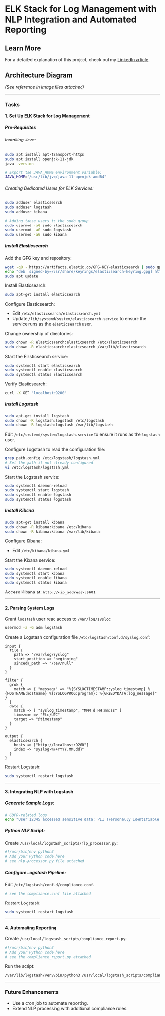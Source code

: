 # ELK Stack for Log Management with NLP Integration and Automated Reporting
## Learn More
For a detailed explanation of this project, check out my [LinkedIn article](https://www.linkedin.com/pulse/nlp-driven-automated-compliance-reporting-elk-stack-hamza-afzal-bi0me).


## Architecture Diagram
*(See reference in image files attached)*

---

### Tasks

#### **1. Set Up ELK Stack for Log Management**

##### **Pre-Requisites**

###### Installing Java:
```bash
sudo apt install apt-transport-https
sudo apt install openjdk-11-jdk
java -version

# Export the JAVA_HOME environment variable:
JAVA_HOME="/usr/lib/jvm/java-11-openjdk-amd64"
```

###### Creating Dedicated Users for ELK Services:
```bash
sudo adduser elasticsearch
sudo adduser logstash
sudo adduser kibana

# Adding these users to the sudo group
sudo usermod -aG sudo elasticsearch
sudo usermod -aG sudo logstash
sudo usermod -aG sudo kibana
```

##### **Install Elasticsearch**

Add the GPG key and repository:
```bash
wget -qO - https://artifacts.elastic.co/GPG-KEY-elasticsearch | sudo gpg --dearmor -o /usr/share/keyrings/elasticsearch-keyring.gpg
echo "deb [signed-by=/usr/share/keyrings/elasticsearch-keyring.gpg] https://artifacts.elastic.co/packages/8.x/apt stable main" | sudo tee /etc/apt/sources.list.d/elastic-8.x.list
sudo apt update
```

Install Elasticsearch:
```bash
sudo apt-get install elasticsearch
```

Configure Elasticsearch:
- Edit `/etc/elasticsearch/elasticsearch.yml`
- Update `/lib/systemd/system/elasticsearch.service` to ensure the service runs as the `elasticsearch` user.

Change ownership of directories:
```bash
sudo chown -R elasticsearch:elasticsearch /etc/elasticsearch
sudo chown -R elasticsearch:elasticsearch /var/lib/elasticsearch
```

Start the Elasticsearch service:
```bash
sudo systemctl start elasticsearch
sudo systemctl enable elasticsearch
sudo systemctl status elasticsearch
```

Verify Elasticsearch:
```bash
curl -X GET "localhost:9200"
```

##### **Install Logstash**
```bash
sudo apt-get install logstash
sudo chown -R logstash:logstash /etc/logstash
sudo chown -R logstash:logstash /var/lib/logstash
```

Edit `/etc/systemd/system/logstash.service` to ensure it runs as the `logstash` user.

Configure Logstash to read the configuration file:
```bash
grep path.config /etc/logstash/logstash.yml
# Set the path if not already configured
vi /etc/logstash/logstash.yml
```

Start the Logstash service:
```bash
sudo systemctl daemon-reload
sudo systemctl start logstash
sudo systemctl enable logstash
sudo systemctl status logstash
```
##### **Install Kibana**
```bash
sudo apt-get install kibana
sudo chown -R kibana:kibana /etc/kibana
sudo chown -R kibana:kibana /var/lib/kibana
```

Configure Kibana:
- Edit `/etc/kibana/kibana.yml`

Start the Kibana service:
```bash
sudo systemctl daemon-reload
sudo systemctl start kibana
sudo systemctl enable kibana
sudo systemctl status kibana
```

Access Kibana at: `http://<ip_address>:5601`

---

#### **2. Parsing System Logs**

Grant `logstash` user read access to `/var/log/syslog`:
```bash
usermod -a -G adm logstash
```
Create a Logstash configuration file `/etc/logstash/conf.d/syslog.conf`:
```plaintext
input {
  file {
    path => "/var/log/syslog"
    start_position => "beginning"
    sincedb_path => "/dev/null"
  }
}

filter {
  grok {
    match => { "message" => "%{SYSLOGTIMESTAMP:syslog_timestamp} %{HOSTNAME:hostname} %{SYSLOGPROG:program}: %{GREEDYDATA:log_message}" }
  }
  date {
    match => [ "syslog_timestamp", "MMM d HH:mm:ss" ]
    timezone => "Etc/UTC"
    target => "@timestamp"
  }
}

output {
  elasticsearch {
    hosts => ["http://localhost:9200"]
    index => "syslog-%{+YYYY.MM.dd}"
  }
}
```

Restart Logstash:
```bash
sudo systemctl restart logstash
```

---

#### **3. Integrating NLP with Logstash**

##### Generate Sample Logs:
```bash
# GDPR-related logs
echo "User 12345 accessed sensitive data: PII (Personally Identifiable Information)" >> /var/log/syslog
```

##### Python NLP Script:
Create `/usr/local/logstash_scripts/nlp_processor.py`:
```python
#!/usr/bin/env python3
# Add your Python code here
# see nlp-processor.py file attached
```

##### Configure Logstash Pipeline:
Edit `/etc/logstash/conf.d/compliance.conf`.
```python
# see the compliance.conf file attached
```
Restart Logstash:
```bash
sudo systemctl restart logstash
```

---

#### **4. Automating Reporting**

Create `/usr/local/logstash_scripts/compliance_report.py`:
```python
#!/usr/bin/env python3
# Add your Python code here
# see the compliance_report.py attached
```

Run the script:
```bash
/var/lib/logstash/venv/bin/python3 /usr/local/logstash_scripts/compliance_report.py
```

---

### Future Enhancements

- Use a cron job to automate reporting.
- Extend NLP processing with additional compliance rules.